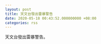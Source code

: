 ```yaml
---
layout: post
title: 天文台發出雷暴警告
date: 2020-05-18 00:43:52.000000000 +08:00
categories: rss
---
```


天文台發出雷暴警告。
